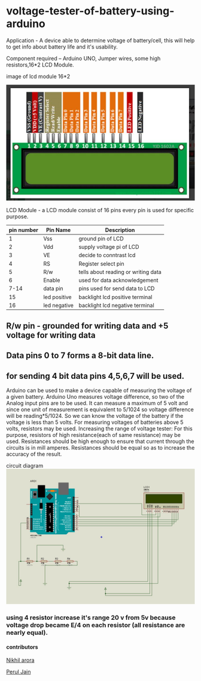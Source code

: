 # voltage-tester-of-battery-using-arduino
Application - A device able to determine voltage of battery/cell, this will help to get info about battery life and it's usability.

Component required – Arduino UNO, Jumper wires, some high resistors,16*2 LCD Module.

image of lcd module 16*2

![alt text](https://github.com/nikarora1111/voltage-tester-of-battery-using-arduino/blob/master/lcd%20module.JPG)

LCD Module - a LCD module consist of 16 pins every pin is used for specific purpose.

| pin number | Pin Name | Description |
|------------|----------|-------------|
|1|Vss|ground pin of LCD|
|2|Vdd|supply voltage pi of LCD|
|3|VE|decide to conntrast lcd|
|4|RS|Register select pin|
|5|R/w| tells about reading or writing data|
|6|Enable|used for data acknowledgement|
|7-14|data pin|pins used for send data to LCD|
|15|led positive|backlight lcd positive terminal|
|16|led negative|backlight lcd negative terminal|

## R/w pin - grounded for writing data and +5 voltage for writing data
## Data pins 0 to 7 forms a 8-bit data line.
## for sending 4 bit data pins 4,5,6,7 will be used.

Arduino can be used to make a device capable of measuring the voltage of a given battery. Arduino Uno measures voltage difference, so two of the Analog input pins are  to be used. It can measure a maximum of 5 volt and since one unit of measurement is equivalent to 5/1024 so voltage difference will be reading*5/1024. So we can know the voltage  of the battery if the voltage is less than 5 volts. For measuring voltages of batteries above 5 volts, resistors may be used.     Increasing the range of voltage tester:  For this purpose, resistors of high resistance(each of same resistance) may be used.  Resistances should be high enough to ensure that current through the circuits is in mill amperes.  Resistances should be equal so as to increase the accuracy of the result.

circuit diagram
![alt text](https://github.com/nikarora1111/voltage-tester-of-battery-using-arduino/blob/master/circuit%20diagram.JPG)

### using 4 resistor increase it's range 20  v from 5v because voltage drop became E/4 on each resistor (all resistance are nearly equal).

#### contributors
[Nikhil arora](https://github.com/nikarora1111)

[Perul Jain](https://github.com/peruljain)
